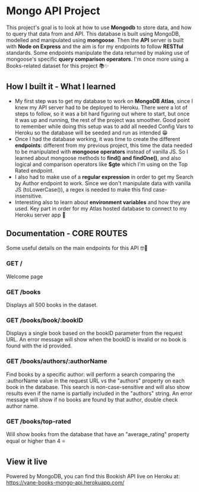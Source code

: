 # Mongo API Project

This project's goal is to look at how to use **Mongodb** to store data, and how to query that data from and API. This database is built using MongoDB, modelled and manipulated using **mongoose**. Then the **API** server is built with **Node on Express** and the aim is for my endpoints to follow **RESTful** standards. Some endpoints manipulate the data returned by making use of mongoose's specific **query comparison operators**. I'm once more using a Books-related dataset for this project 📚✨

## How I built it - What I learned

- My first step was to get my database to work on **MongoDB Atlas**, since I knew my API server had to be deployed to Heroku. There were a lot of steps to follow, so it was a bit hard figuring out where to start, but once it was up and running, the rest of the project was smoother. Good point to remember while doing this setup was to add all needed Config Vars to Heroku so the database will be seeded and run as intended 😁
- Once I had the database working, it was time to create the different **endpoints**: different from my previous project, this time the data needed to be manipulated with **mongoose operators** instead of vanilla JS. So I learned about mongoose methods to **find() and findOne()**, and also logical and comparison operators like **$gte** which I'm using on the Top Rated endpoint.
- I also had to make use of a **regular expression** in order to get my Search by Author endpoint to work. Since we don't manipulate data with vanilla JS (toLowerCase()), a regex is needed to make this find case-insensitive.
- Interesting also to learn about **environment variables** and how they are used. Key part in order for my Atlas hosted database to connect to my Heroku server app 💪

## Documentation - CORE ROUTES

Some useful details on the main endpoints for this API 🤓📕
### GET /
Welcome page
### GET /books
Displays all 500 books in the dataset.
### GET /books/book/:bookID
Displays a single book based on the bookID parameter from the request URL.
An error message will show when the bookID is invalid or no book is found with the id provided.
### GET /books/authors/:authorName
Find books by a specific author: will perform a search comparing the :authorName value in the request URL vs the "authors" property on each book in the database.
This search is non-case-sensitive and will also show results even if the name is partially included in the "authors" string.
An error message will show if no books are found by that author, double check author name.
### GET /books/top-rated
Will show books from the database that have an "average_rating" property equal or higher than 4 ⭐

## View it live

Powered by MongoDB, you can find this Bookish API live on Heroku at: https://vane-books-mongo-api.herokuapp.com/
